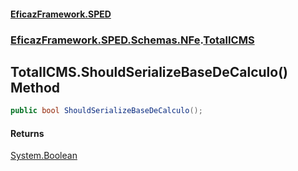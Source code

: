 #### [EficazFramework.SPED](EficazFrameworkSPED.md 'EficazFramework SPED')
### [EficazFramework.SPED.Schemas.NFe](EficazFramework.SPED.Schemas.NFe.md 'EficazFramework.SPED.Schemas.NFe').[TotalICMS](EficazFramework.SPED.Schemas.NFe/TotalICMS.md 'EficazFramework.SPED.Schemas.NFe.TotalICMS')

## TotalICMS.ShouldSerializeBaseDeCalculo() Method

```csharp
public bool ShouldSerializeBaseDeCalculo();
```

#### Returns
[System.Boolean](https://docs.microsoft.com/en-us/dotnet/api/System.Boolean 'System.Boolean')